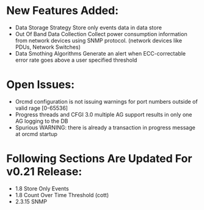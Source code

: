New Features Added:
===================

* Data Storage Strategy
  Store only events data in data store
* Out Of Band Data Collection
  Collect power consumption information from network devices using SNMP
  protocol. (network devices like PDUs, Network Switches)
* Data Smothing Algorithms
  Generate an alert when ECC-correctable error rate goes above a user
  specified threshold


Open Issues:
============

* Orcmd configuration is not issuing warnings for port numbers outside of valid rage [0-65536]
* Progress threads and CFGI 3.0 multiple AG support results in only one AG logging to the DB
* Spurious WARNING: there is already a transaction in progress message at orcmd startup


Following Sections Are Updated For v0.21 Release:
=================================================

* 1.8 Store Only Events
* 1.8 Count Over Time Threshold (cott)
* 2.3.15 SNMP

